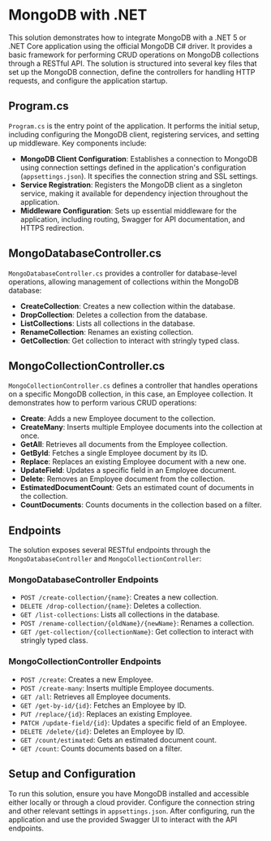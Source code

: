 # MongoDB with .NET 

This solution demonstrates how to integrate MongoDB with a .NET 5 or .NET Core application using the official MongoDB C# driver. It provides a basic framework for performing CRUD operations on MongoDB collections through a RESTful API. The solution is structured into several key files that set up the MongoDB connection, define the controllers for handling HTTP requests, and configure the application startup.

## Program.cs

`Program.cs` is the entry point of the application. It performs the initial setup, including configuring the MongoDB client, registering services, and setting up middleware. Key components include:

- **MongoDB Client Configuration**: Establishes a connection to MongoDB using connection settings defined in the application's configuration (`appsettings.json`). It specifies the connection string and SSL settings.
- **Service Registration**: Registers the MongoDB client as a singleton service, making it available for dependency injection throughout the application.
- **Middleware Configuration**: Sets up essential middleware for the application, including routing, Swagger for API documentation, and HTTPS redirection.


## MongoDatabaseController.cs

`MongoDatabaseController.cs` provides a controller for database-level operations, allowing management of collections within the MongoDB database:

- **CreateCollection**: Creates a new collection within the database.
- **DropCollection**: Deletes a collection from the database.
- **ListCollections**: Lists all collections in the database.
- **RenameCollection**: Renames an existing collection.
- **GetCollection**: Get collection to interact with stringly typed class.


## MongoCollectionController.cs

`MongoCollectionController.cs` defines a controller that handles operations on a specific MongoDB collection, in this case, an Employee collection. It demonstrates how to perform various CRUD operations:

- **Create**: Adds a new Employee document to the collection.
- **CreateMany**: Inserts multiple Employee documents into the collection at once.
- **GetAll**: Retrieves all documents from the Employee collection.
- **GetById**: Fetches a single Employee document by its ID.
- **Replace**: Replaces an existing Employee document with a new one.
- **UpdateField**: Updates a specific field in an Employee document.
- **Delete**: Removes an Employee document from the collection.
- **EstimatedDocumentCount**: Gets an estimated count of documents in the collection.
- **CountDocuments**: Counts documents in the collection based on a filter.

## Endpoints

The solution exposes several RESTful endpoints through the `MongoDatabaseController` and `MongoCollectionController`:


### MongoDatabaseController Endpoints

- `POST /create-collection/{name}`: Creates a new collection.
- `DELETE /drop-collection/{name}`: Deletes a collection.
- `GET /list-collections`: Lists all collections in the database.
- `POST /rename-collection/{oldName}/{newName}`: Renames a collection.
- `GET /get-collection/{collectionName}`: Get collection to interact with stringly typed class.


### MongoCollectionController Endpoints

- `POST /create`: Creates a new Employee.
- `POST /create-many`: Inserts multiple Employee documents.
- `GET /all`: Retrieves all Employee documents.
- `GET /get-by-id/{id}`: Fetches an Employee by ID.
- `PUT /replace/{id}`: Replaces an existing Employee.
- `PATCH /update-field/{id}`: Updates a specific field of an Employee.
- `DELETE /delete/{id}`: Deletes an Employee by ID.
- `GET /count/estimated`: Gets an estimated document count.
- `GET /count`: Counts documents based on a filter.

## Setup and Configuration

To run this solution, ensure you have MongoDB installed and accessible either locally or through a cloud provider. Configure the connection string and other relevant settings in `appsettings.json`. After configuring, run the application and use the provided Swagger UI to interact with the API endpoints.
 